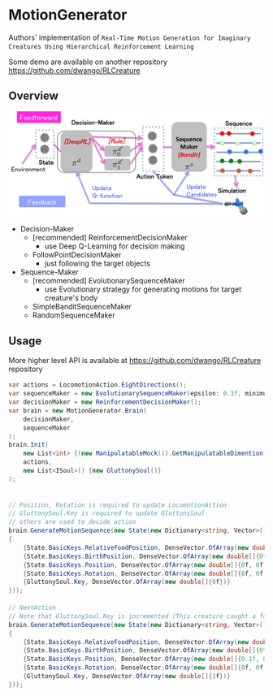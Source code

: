 # MotionGenerator

Authors' implementation of `Real-Time Motion Generation for Imaginary Creatures Using Hierarchical Reinforcement Learning`


Some demo are available on another repository https://github.com/dwango/RLCreature

Overview
---------

![](./docs/overview_etech.png)

* Decision-Maker
  * [recommended] ReinforcementDecisionMaker
    * use Deep Q-Learning for decision making
  * FollowPointDecisionMaker
    * just following the target objects
* Sequence-Maker
  * [recommended] EvolutionarySequenceMaker
    * use Evolutionary strategy for generating motions for target creature's body
  * SimpleBanditSequenceMaker
  * RandomSequenceMaker


Usage
---------

More higher level API is available at https://github.com/dwango/RLCreature repository

```csharp
var actions = LocomotionAction.EightDirections();
var sequenceMaker = new EvolutionarySequenceMaker(epsilon: 0.3f, minimumCandidates: 30);
var decisionMaker = new ReinforcementDecisionMaker();
var brain = new MotionGenerator.Brain(
    decisionMaker,
    sequenceMaker
);
brain.Init(
    new List<int> {(new ManipulatableMock()).GetManipulatableDimention()},
    actions,
    new List<ISoul>() {new GluttonySoul()}
);


// Position, Rotation is required to update LocomotionAction
// GluttonySoul.Key is required to update GluttonySoul
// others are used to decide action
brain.GenerateMotionSequence(new State(new Dictionary<string, Vector>()
{
    {State.BasicKeys.RelativeFoodPosition, DenseVector.OfArray(new double[]{0.5f, 0.5f, 0.5f})},
    {State.BasicKeys.BirthPosition, DenseVector.OfArray(new double[]{0f, 0f, 0f})},
    {State.BasicKeys.Position, DenseVector.OfArray(new double[]{0f, 0f, 0f})},
    {State.BasicKeys.Rotation, DenseVector.OfArray(new double[]{0f, 0f, 0f, 0f})},
    {GluttonySoul.Key, DenseVector.OfArray(new double[]{0f})}
}));

// NextAction
// Note that GluttonySoul.Key is incremented (This creature caught a food!)
brain.GenerateMotionSequence(new State(new Dictionary<string, Vector>()
{
    {State.BasicKeys.RelativeFoodPosition, DenseVector.OfArray(new double[]{0.5f, 0.5f, 0.5f})},
    {State.BasicKeys.BirthPosition, DenseVector.OfArray(new double[]{0f, 0f, 0f})},
    {State.BasicKeys.Position, DenseVector.OfArray(new double[]{0.1f, 0f, 0f})},
    {State.BasicKeys.Rotation, DenseVector.OfArray(new double[]{0f, 0f, 0f, 0f})},
    {GluttonySoul.Key, DenseVector.OfArray(new double[]{1f})}
}));
```
